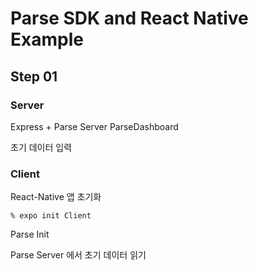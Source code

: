 # Parse SDK and React Native Example

## Step 01

### Server

Express + Parse Server
ParseDashboard

초기 데이터 입력

### Client

React-Native 앱 초기화

```
% expo init Client
```

Parse Init

Parse Server 에서 초기 데이터 읽기